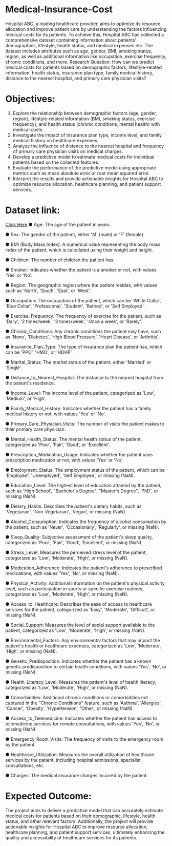 # Medical-Insurance-Cost

Hospital ABC, a leading healthcare provider, aims to optimize its resource allocation and improve patient care by understanding the factors influencing medical costs for its patients. To achieve this, Hospital ABC has collected a comprehensive dataset containing information about patients' demographics, lifestyle, health status, and medical expenses etc. The dataset includes attributes such as age, gender, BMI, smoking status, region, as well as additional information like occupation, exercise frequency, chronic conditions, and more.
Research Question:
How can we predict medical costs for patients based on demographic factors, lifestyle-related information, health status, insurance plan type, family medical history, distance to the nearest hospital, and primary care physician visits?
# Objectives:
1.	Explore the relationship between demographic factors (age, gender, region), lifestyle-related information (BMI, smoking status, exercise frequency), and health status (chronic conditions, mental health) with medical costs.
2.	Investigate the impact of insurance plan type, income level, and family medical history on healthcare expenses.
3.	Analyze the influence of distance to the nearest hospital and frequency of primary care physician visits on medical charges.
4.	Develop a predictive model to estimate medical costs for individual patients based on the collected features.
5.	Evaluate the performance of the predictive model using appropriate metrics such as mean absolute error or root mean squared error.
6.	Interpret the results and provide actionable insights for Hospital ABC to optimize resource allocation, healthcare planning, and patient support services.
# Dataset link:
[Click Here](http://localhost:8888/lab/tree/Downloads/Medical%20Insurance%20Cost.ipynb)
●	Age: The age of the patient in years.

●	Sex: The gender of the patient, either 'M' (male) or 'F' (female).

●	BMI (Body Mass Index): A numerical value representing the body mass index of the patient, which is calculated using their weight and height.

●	Children: The number of children the patient has.

●	Smoker: Indicates whether the patient is a smoker or not, with values 'Yes' or 'No'.

●	Region: The geographic region where the patient resides, with values such as 'North',
'South', 'East', or 'West'.

●	Occupation: The occupation of the patient, which can be 'White Collar', 'Blue Collar', 'Professional', 'Student', 'Retired', or 'Self Employed'.

●	Exercise_Frequency: The frequency of exercise for the patient, such as 'Daily', '2 times/week', '3 times/week', 'Once a week', or 'Rarely'.

●	Chronic_Conditions: Any chronic conditions the patient may have, such as 'None', 'Diabetes', 'High Blood Pressure', 'Heart Disease', or 'Arthritis'.

●	Insurance_Plan_Type: The type of insurance plan the patient has, which can be 'PPO', 'HMO', or 'HDHP'.


●	Marital_Status: The marital status of the patient, either 'Married' or 'Single'.

●	Distance_to_Nearest_Hospital: The distance to the nearest hospital from the patient's residence.

●	Income_Level: The income level of the patient, categorized as 'Low', 'Medium', or 'High'.

●	Family_Medical_History: Indicates whether the patient has a family medical history or not, with values 'Yes' or 'No'.

●	Primary_Care_Physician_Visits: The number of visits the patient makes to their primary care physician.

●	Mental_Health_Status: The mental health status of the patient, categorized as 'Poor', 'Fair', 'Good', or 'Excellent'.

●	Prescription_Medication_Usage: Indicates whether the patient uses prescription medication or not, with values 'Yes' or 'No'.

●	Employment_Status: The employment status of the patient, which can be 'Employed', 'Unemployed', 'Self Employed', or missing (NaN).

●	Education_Level: The highest level of education attained by the patient, such as 'High School', "Bachelor's Degree", "Master's Degree", 'PhD', or missing (NaN).

●	Dietary_Habits: Describes the patient's dietary habits, such as 'Vegetarian', 'Non-Vegetarian', 'Vegan', or missing (NaN).

●	Alcohol_Consumption: Indicates the frequency of alcohol consumption by the patient, such as 'Never', 'Occasionally', 'Regularly', or missing (NaN).

●	Sleep_Quality: Subjective assessment of the patient's sleep quality, categorized as 'Poor', 'Fair', 'Good', 'Excellent', or missing (NaN).

●	Stress_Level: Measures the perceived stress level of the patient, categorized as 'Low', 'Moderate', 'High', or missing (NaN).

●	Medication_Adherence: Indicates the patient's adherence to prescribed medications, with values 'Yes', 'No', or missing (NaN).

●	Physical_Activity: Additional information on the patient's physical activity level, such as participation in sports or specific exercise routines, categorized as 
'Low', 'Moderate', 'High', or missing (NaN).

●	Access_to_Healthcare: Describes the ease of access to healthcare services for the patient, categorized as 'Easy', 'Moderate', 'Difficult', or missing (NaN).

●	Social_Support: Measures the level of social support available to the patient, categorized as 'Low', 'Moderate', 'High', or missing (NaN).

●	Environmental_Factors: Any environmental factors that may impact the patient's health or healthcare expenses, categorized as 'Low', 'Moderate', 'High', or 
missing (NaN).

●	Genetic_Predisposition: Indicates whether the patient has a known genetic predisposition to certain health conditions, with values 'Yes', 'No', or missing (NaN).

●	Health_Literacy_Level: Measures the patient's level of health literacy, categorized as 'Low', 'Moderate', 'High', or missing (NaN).

●	Comorbidities: Additional chronic conditions or comorbidities not captured in the "Chronic Conditions" feature, such as 'Asthma', 'Allergies', 'Cancer', 
'Obesity', 'Hypertension', 'Other', or missing (NaN).

●	Access_to_Telemedicine: Indicates whether the patient has access to telemedicine services for remote consultations, with values 'Yes', 'No', or missing (NaN).


●	Emergency_Room_Visits: The frequency of visits to the emergency room by the patient.

●	Healthcare_Utilization: Measures the overall utilization of healthcare services by the patient, including hospital admissions, specialist consultations, etc.

●	Charges: The medical insurance charges incurred by the patient.

# Expected Outcome:
The project aims to deliver a predictive model that can accurately estimate medical costs for patients based on their demographic, lifestyle, health status, and other relevant factors. Additionally, the project will provide actionable insights for Hospital ABC to improve resource allocation, healthcare planning, and patient support services, ultimately enhancing the quality and accessibility of healthcare services for its patients.
